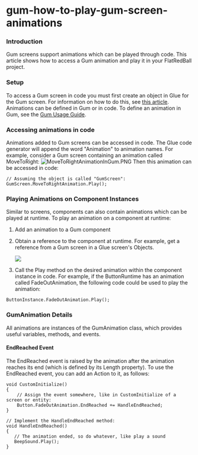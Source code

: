 # gum-how-to-play-gum-screen-animations

### Introduction

Gum screens support animations which can be played through code. This article shows how to access a Gum animation and play it in your FlatRedBall project.

### Setup

To access a Gum screen in code you must first create an object in Glue for the Gum screen. For information on how to do this, see [this article](../how-to-work-with-screens-in-code.md). Animations can be defined in Gum or in code. To define an animation in Gum, see the [Gum Usage Guide](https://flatredball.gitbook.io/gum/animation-tutorials/creating-an-animation).

### Accessing animations in code

Animations added to Gum screens can be accessed in code. The Glue code generator will append the word "Animation" to animation names. For example, consider a Gum screen containing an animation called MoveToRight: ![MoveToRightAnimationInGum.PNG](../../../../media/migrated\_media-MoveToRightAnimationInGum.PNG) Then this animation can be accessed in code:

```
// Assuming the object is called "GumScreen":
GumScreen.MoveToRightAnimation.Play();
```

### Playing Animations on Component Instances

Similar to screens, components can also contain animations which can be played at runtime.  To play an animation on a component at runtime:

1. Add an animation to a Gum component
2.  Obtain a reference to the component at runtime. For example, get a reference from a Gum screen in a Glue screen's Objects.

    ![](../../../../media/2017-06-img\_594c7ea4b26f7.png)
3. Call the Play method on the desired animation within the component instance in code. For example, if the ButtonRuntime has an animation called FadeOutAnimation, the following code could be used to play the animation:

```lang:c#
ButtonInstance.FadeOutAnimation.Play();
```

### GumAnimation Details

All animations are instances of the GumAnimation class, which provides useful variables, methods, and events.

#### EndReached Event

The EndReached event is raised by the animation after the animation reaches its end (which is defined by its Length property). To use the EndReached event, you can add an Action to it, as follows:

```lang:c#
void CustomInitialize()
{
    // Assign the event somewhere, like in CustomInitialize of a screen or entity:
    Button.FadeOutAnimation.EndReached += HandleEndReached;
}

// Implement the HandleEndReached method:
void HandleEndReached()
{
   // The animation ended, so do whatever, like play a sound
   BeepSound.Play();
}
```

&#x20; &#x20;

